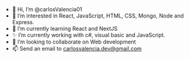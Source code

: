 - 👋 Hi, I’m @carlosValencia01
- 👀 I’m interested in React, JavaScript, HTML, CSS, Mongo, Node and Express.
- 🌱 I’m currently learning React and NextJS 
- ✨ I’m currently working with c#, visual basic and JavaScript.
- 💞️ I’m looking to collaborate on Web development
- 📫 Send an email to carlosvalencia.dev@gmail.com

<!---
carlosValencia01/carlosValencia01 is a ✨ special ✨ repository because its `README.md` (this file) appears on your GitHub profile.
You can click the Preview link to take a look at your changes.
--->

